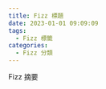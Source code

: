 ```yaml
---
title: Fizz 標題
date: 2023-01-01 09:09:09
tags:
  - Fizz 標籤
categories:
  - Fizz 分類
---
```


Fizz 摘要

<!--more-->
